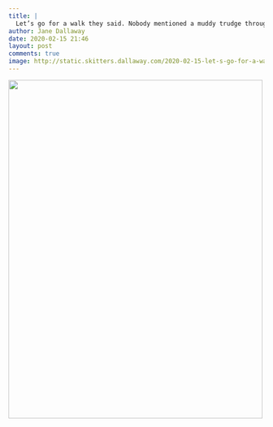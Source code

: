 ```yaml
---
title: |
  Let’s go for a walk they said. Nobody mentioned a muddy trudge through the rain
author: Jane Dallaway
date: 2020-02-15 21:46
layout: post
comments: true
image: http://static.skitters.dallaway.com/2020-02-15-let-s-go-for-a-walk-they-said--nobody-mentioned-a-muddy-trudge-through-the-rain-thumb-1-IMG-0184.JPG
---
```


<div>
        <a href="http://static.skitters.dallaway.com/2020-02-15-let-s-go-for-a-walk-they-said--nobody-mentioned-a-muddy-trudge-through-the-rain-fullsize-1-IMG-0184.JPG">
          <img src="http://static.skitters.dallaway.com/2020-02-15-let-s-go-for-a-walk-they-said--nobody-mentioned-a-muddy-trudge-through-the-rain-thumb-1-IMG-0184.JPG" width="500" height="667"/>
        </a>
      </div>


  
      